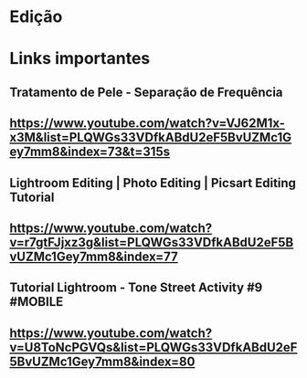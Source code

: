 # Edição

## <h1> Links importantes </h1>



<h2> Tratamento de Pele - Separação de Frequência </h2>

## https://www.youtube.com/watch?v=VJ62M1x-x3M&list=PLQWGs33VDfkABdU2eF5BvUZMc1Gey7mm8&index=73&t=315s

<h2> Lightroom Editing | Photo Editing | Picsart Editing Tutorial </h2>

## https://www.youtube.com/watch?v=r7gtFJjxz3g&list=PLQWGs33VDfkABdU2eF5BvUZMc1Gey7mm8&index=77

<h2> Tutorial Lightroom - Tone Street Activity #9 #MOBILE </h2>

## https://www.youtube.com/watch?v=U8ToNcPGVQs&list=PLQWGs33VDfkABdU2eF5BvUZMc1Gey7mm8&index=80













